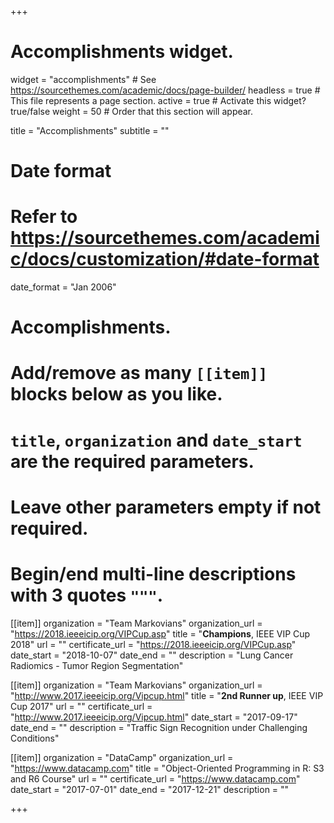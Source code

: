 +++
# Accomplishments widget.
widget = "accomplishments"  # See https://sourcethemes.com/academic/docs/page-builder/
headless = true  # This file represents a page section.
active = true  # Activate this widget? true/false
weight = 50  # Order that this section will appear.

title = "Accomplish&shy;ments"
subtitle = ""

# Date format
#   Refer to https://sourcethemes.com/academic/docs/customization/#date-format
date_format = "Jan 2006"

# Accomplishments.
#   Add/remove as many `[[item]]` blocks below as you like.
#   `title`, `organization` and `date_start` are the required parameters.
#   Leave other parameters empty if not required.
#   Begin/end multi-line descriptions with 3 quotes `"""`.

[[item]]
  organization = "Team Markovians"
  organization_url = "https://2018.ieeeicip.org/VIPCup.asp"
  title = "**Champions**, IEEE VIP Cup 2018"
  url = ""
  certificate_url = "https://2018.ieeeicip.org/VIPCup.asp"
  date_start = "2018-10-07"
  date_end = ""
  description = "Lung Cancer Radiomics - Tumor Region Segmentation"

[[item]]
  organization = "Team Markovians"
  organization_url = "http://www.2017.ieeeicip.org/Vipcup.html"
  title = "**2nd Runner up**, IEEE VIP Cup 2017"
  url = ""
  certificate_url = "http://www.2017.ieeeicip.org/Vipcup.html"
  date_start = "2017-09-17"
  date_end = ""
  description = "Traffic Sign Recognition under Challenging Conditions"
  
[[item]]
  organization = "DataCamp"
  organization_url = "https://www.datacamp.com"
  title = "Object-Oriented Programming in R: S3 and R6 Course"
  url = ""
  certificate_url = "https://www.datacamp.com"
  date_start = "2017-07-01"
  date_end = "2017-12-21"
  description = ""

+++
